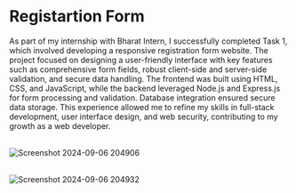 <h1>Registartion Form</h1>
<p>
  As part of my internship with Bharat Intern, I successfully completed Task 1, which involved developing a responsive registration form website. The project focused on designing a user-friendly interface with key features such as comprehensive form fields, robust client-side and server-side validation, and secure data handling. The frontend was built using HTML, CSS, and JavaScript, while the backend leveraged Node.js and Express.js for form processing and validation. Database integration ensured secure data storage. This experience allowed me to refine my skills in full-stack development, user interface design, and web security, contributing to my growth as a web developer.
</p>

<br>![Screenshot 2024-09-06 204906](https://github.com/user-attachments/assets/cebd2a8a-ddf4-41f3-b0e8-3175f616f207)
 </br>

 <br>![Screenshot 2024-09-06 204932](https://github.com/user-attachments/assets/634b2485-4d79-4046-a741-48525168f743)
 </br>

